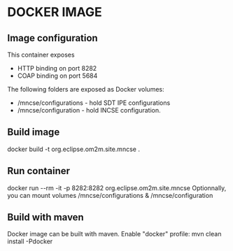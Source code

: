 DOCKER IMAGE
============

Image configuration
-------------------
This container exposes 
 * HTTP binding on port 8282
 * COAP binding on port 5684

The following folders are exposed as Docker volumes:
 * /mncse/configurations - hold SDT IPE configurations
 * /mncse/configuration - hold INCSE configuration.



Build image
-----------
docker build -t org.eclipse.om2m.site.mncse .


Run container
-------------
docker run --rm -it -p 8282:8282 org.eclipse.om2m.site.mncse 
Optionnally, you can mount volumes /mncse/configurations & /mncse/configuration


Build with maven
----------------
Docker image can be built with maven. Enable "docker" profile:
mvn clean install -Pdocker